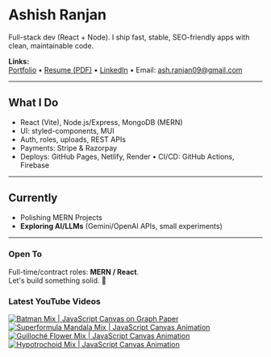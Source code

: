 # Ashish Ranjan

Full-stack dev (React + Node). I ship fast, stable, SEO-friendly apps with clean, maintainable code.

**Links:**  
[Portfolio](https://www.ashishranjan.net) • 
[Resume (PDF)](https://github.com/a2rp/resume/releases/latest/download/Ashish_Ranjan_Resume.pdf) • 
[LinkedIn](https://www.linkedin.com/in/aashishranjan/) • 
Email: ash.ranjan09@gmail.com

---

## What I Do
- React (Vite), Node.js/Express, MongoDB (MERN)
- UI: styled-components, MUI
- Auth, roles, uploads, REST APIs
- Payments: Stripe & Razorpay
- Deploys: GitHub Pages, Netlify, Render • CI/CD: GitHub Actions, Firebase

---

## Currently
- Polishing MERN Projects
- **Exploring AI/LLMs** (Gemini/OpenAI APIs, small experiments)

---

### Open To
Full-time/contract roles: **MERN / React**.  
Let's build something solid. 🚀

### Latest YouTube Videos
<p align="left">

<!-- BEGIN YOUTUBE-CARDS -->
[![Batman Mix | JavaScript Canvas on Graph Paper](https://ytcards.demolab.com/?id=EO2uO5fOjbg&title=Batman+Mix+%7C+JavaScript+Canvas+on+Graph+Paper&lang=en&timestamp=1762017338&background_color=%230d1117&title_color=%23ffffff&stats_color=%23b3b3b3&max_title_lines=2&width=360&border_radius=10 "Batman Mix | JavaScript Canvas on Graph Paper")](https://www.youtube.com/shorts/EO2uO5fOjbg)
[![Superformula Mandala Mix | JavaScript Canvas Animation](https://ytcards.demolab.com/?id=bAsTGcQdgE4&title=Superformula+Mandala+Mix+%7C+JavaScript+Canvas+Animation&lang=en&timestamp=1762013047&background_color=%230d1117&title_color=%23ffffff&stats_color=%23b3b3b3&max_title_lines=2&width=360&border_radius=10 "Superformula Mandala Mix | JavaScript Canvas Animation")](https://www.youtube.com/shorts/bAsTGcQdgE4)
[![Guilloché Flower Mix | JavaScript Canvas Animation](https://ytcards.demolab.com/?id=T6Y6jfJU6Zw&title=Guilloch%C3%A9+Flower+Mix+%7C+JavaScript+Canvas+Animation&lang=en&timestamp=1762010594&background_color=%230d1117&title_color=%23ffffff&stats_color=%23b3b3b3&max_title_lines=2&width=360&border_radius=10 "Guilloché Flower Mix | JavaScript Canvas Animation")](https://www.youtube.com/shorts/T6Y6jfJU6Zw)
[![Hypotrochoid Mix | JavaScript Canvas Animation](https://ytcards.demolab.com/?id=fTXDeQUlyhE&title=Hypotrochoid+Mix+%7C+JavaScript+Canvas+Animation&lang=en&timestamp=1762009815&background_color=%230d1117&title_color=%23ffffff&stats_color=%23b3b3b3&max_title_lines=2&width=360&border_radius=10 "Hypotrochoid Mix | JavaScript Canvas Animation")](https://www.youtube.com/shorts/fTXDeQUlyhE)
<!-- END YOUTUBE-CARDS -->

</p>
